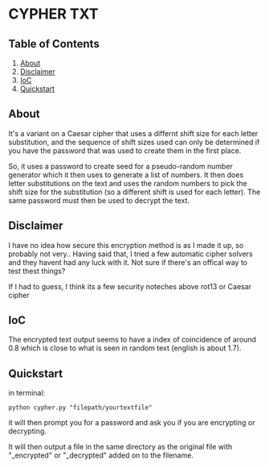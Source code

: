 # CYPHER TXT 
## Table of Contents
1. [About](#1)
2. [Disclaimer ](#2)
3. [IoC](#3)
4. [Quickstart](#4)


## About<a name = 1></a>
It's a variant on a Caesar cipher that uses a differnt shift size for each letter substitution, and the sequence of shift sizes used can only be determined if you have the password that was used to create them in the first place.

So, it uses a password to create seed for a pseudo-random number generator which it then uses to generate a list of numbers. It then does letter substitutions on the text and uses the random numbers to pick the shift size for the substitution (so a different shift is used for each letter). The same password must then be used to decrypt the text.

## Disclaimer <a name = 2></a>
I have no idea how secure this encryption method is as I made it up, so probably not very.. Having said that, I tried a few automatic cipher solvers and they havent had any luck with it. Not sure if there's an offical way to test thest things? 

If I had to guess, I think its a few security noteches above rot13 or Caesar cipher 

## IoC<a name = 3></a>
The encrypted text output seems to have a index of coincidence of around 0.8 which is close to what is seen in random text (english is about 1.7).

## Quickstart<a name = 4></a>
in terminal:

    python cypher.py "filepath/yourtextfile"

it will then prompt you for a password and ask you if you are encrypting or decrypting. 

It will then output a file in the same directory as the original file with "_encrypted" or "_decrypted" added on to the filename. 


